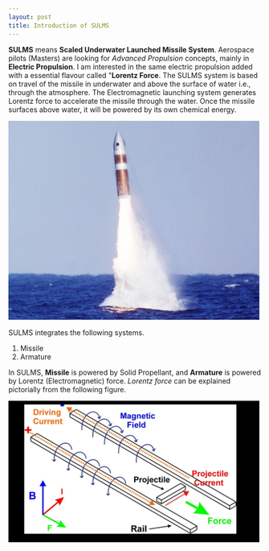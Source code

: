 ```yaml
---
layout: post
title: Introduction of SULMS
---
```

**SULMS** means **Scaled Underwater Launched Missile System**. Aerospace pilots (Masters) are looking for *Advanced Propulsion* concepts, mainly in **Electric Propulsion**. I am interested in the same electric propulsion added with a essential flavour called "**Lorentz Force**. 
The SULMS system is based on travel of the missile in underwater and above the surface of water i.e., through the atmosphere. The Electromagnetic launching system generates Lorentz force to accelerate the missile through the water. Once the missile surfaces above water, it will be powered by its own chemical energy.

<img src= "/images/sulms/K-15 missilejpg.jpg" width="500px">

SULMS integrates the following systems.

1. Missile 
2. Armature

In SULMS, **Missile** is powered by Solid Propellant, and **Armature** is powered by Lorentz (Electromagnetic) force.
*Lorentz force* can be explained pictorially from the following figure.

<img src= "/images/sulms/lorentz force.jpg" width= "500px">
